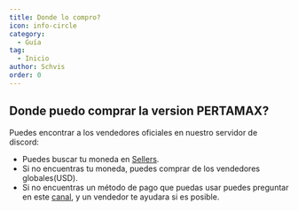 ```yaml
---
title: Donde lo compro?
icon: info-circle
category:
  - Guía
tag:
  - Inicio
author: Schvis
order: 0
---
```


## Donde puedo comprar la version PERTAMAX?

Puedes encontrar a los vendedores oficiales en nuestro servidor de discord:
- Puedes buscar tu moneda en [Sellers](https://discord.com/channels/1069057220802781265/1204755981834129439).
- Si no encuentras tu moneda, puedes comprar de los vendedores globales(USD).
- Si no encuentras un método de pago que puedas usar puedes preguntar en este [canal](https://discord.com/channels/1069057220802781265/1205143920577880074), y un vendedor te ayudara si es posible.
